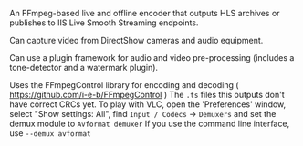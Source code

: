 An FFmpeg-based live and offline encoder that outputs HLS archives or publishes to IIS Live Smooth Streaming endpoints.

Can capture video from DirectShow cameras and audio equipment.

Can use a plugin framework for audio and video pre-processing (includes a tone-detector and a watermark plugin).

Uses the FFmpegControl library for encoding and decoding ( https://github.com/i-e-b/FFmpegControl )
The `.ts` files this outputs don't have correct CRCs yet. To play with VLC, open the 'Preferences' window,
select "Show settings: All", find `Input / Codecs` -> `Demuxers` and set the demux module to `Avformat demuxer`
If you use the command line interface, use `--demux avformat`

